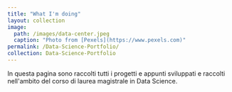 ```yaml
---
title: "What I'm doing"
layout: collection
image:
  path: /images/data-center.jpeg
  caption: "Photo from [Pexels](https://www.pexels.com)"
permalink: /Data-Science-Portfolio/
collection: Data-Science-Portfolio
---
```


In questa pagina sono raccolti tutti i progetti e appunti sviluppati e raccolti nell'ambito del corso di laurea magistrale in Data Science.

